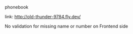 phonebook

link: http://old-thunder-9784.fly.dev/

No validation for missing name or number on Frontend side